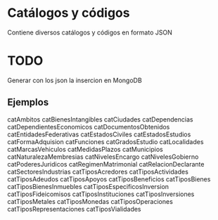 # Catálogos y códigos
Contiene diversos catálogos y códigos en formato JSON

# TODO
Generar con los json la insercion en MongoDB

## Ejemplos
catAmbitos
catBienesIntangibles
catCiudades
catDependencias
catDependientesEconomicos
catDocumentosObtenidos
catEntidadesFederativas
catEstadosCiviles
catEstadosEstudios
catFormaAdquision
catFunciones
catGradosEstudio
catLocalidades
catMarcasVehiculos
catMedidasPlazos
catMunicipios
catNaturalezaMembresias
catNivelesEncargo
catNivelesGobierno
catPoderesJuridicos
catRegimenMatrimonial
catRelacionDeclarante
catSectoresIndustrias
catTiposAcredores
catTiposActividades
catTiposAdeudos
catTiposApoyos
catTiposBeneficios
catTiposBienes
catTiposBienesInmuebles
catTiposEspecificosInversion
catTiposFideicomisos
catTiposInstituciones
catTiposInversiones
catTiposMetales
catTiposMonedas
catTiposOperaciones
catTiposRepresentaciones
catTiposVialidades
